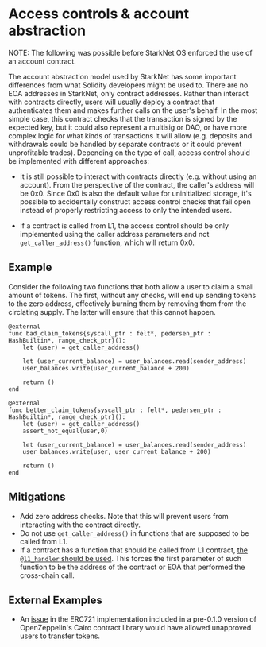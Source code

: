 # Access controls & account abstraction
NOTE: The following was possible before StarkNet OS enforced the use of an account contract.

The account abstraction model used by StarkNet has some important differences from what Solidity developers might be used to. There are no EOA addresses in StarkNet, only contract addresses. Rather than interact with contracts directly, users will usually deploy a contract that authenticates them and makes further calls on the user's behalf. In the most simple case, this contract checks that the transaction is signed by the expected key, but it could also represent a multisig or DAO, or have more complex logic for what kinds of transactions it will allow (e.g. deposits and withdrawals could be handled by separate contracts or it could prevent unprofitable trades). Depending on the type of call, access control should be implemented with different approaches:

* It is still possible to interact with contracts directly (e.g. without using an account). From the perspective of the contract, the caller's address will be 0x0. Since 0x0 is also the default value for uninitialized storage, it's possible to accidentally construct access control checks that fail open instead of properly restricting access to only the intended users.

* If a contract is called from L1, the access control should be only implemented using the caller address parameters and not `get_caller_address()` function, which will return 0x0.

## Example

Consider the following two functions that both allow a user to claim a small amount of tokens. The first, without any checks, will end up sending tokens to the zero address, effectively burning them by removing them from the circlating supply. The latter will ensure that this cannot happen.

```cairo
@external
func bad_claim_tokens{syscall_ptr : felt*, pedersen_ptr : HashBuiltin*, range_check_ptr}():
    let (user) = get_caller_address()

    let (user_current_balance) = user_balances.read(sender_address)
    user_balances.write(user_current_balance + 200)

    return ()
end

@external
func better_claim_tokens{syscall_ptr : felt*, pedersen_ptr : HashBuiltin*, range_check_ptr}():
    let (user) = get_caller_address()
    assert_not_equal(user,0)

    let (user_current_balance) = user_balances.read(sender_address)
    user_balances.write(user, user_current_balance + 200)

    return ()
end
```

## Mitigations

- Add zero address checks. Note that this will prevent users from interacting with the contract directly.
- Do not use `get_caller_address()` in functions that are supposed to be called from L1.
- If a contract has a function that should be called from L1 contract, [the `@l1_handler` should be used](https://docs.starknet.io/documentation/getting_started/l1l2/#receiving-a-message-from-l1). This forces the first parameter of such function to be the address of the contract or EOA that performed the cross-chain call.

## External Examples

- An [issue](https://github.com/OpenZeppelin/cairo-contracts/issues/148) in the ERC721 implementation included in a pre-0.1.0 version of OpenZeppelin's Cairo contract library would have allowed unapproved users to transfer tokens.
